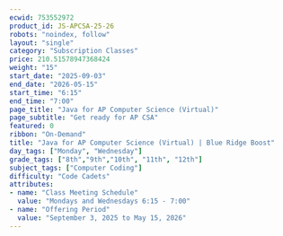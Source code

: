 ```yaml
---
ecwid: 753552972
product_id: JS-APCSA-25-26
robots: "noindex, follow"
layout: "single"
category: "Subscription Classes"
price: 210.51578947368424
weight: "15"
start_date: "2025-09-03"
end_date: "2026-05-15"
start_time: "6:15"
end_time: "7:00"
page_title: "Java for AP Computer Science (Virtual)"
page_subtitle: "Get ready for AP CSA"
featured: 0
ribbon: "On-Demand"
title: "Java for AP Computer Science (Virtual) | Blue Ridge Boost"
day_tags: ["Monday", "Wednesday"]
grade_tags: ["8th","9th","10th", "11th", "12th"]
subject_tags: ["Computer Coding"]
difficulty: "Code Cadets"
attributes:
- name: "Class Meeting Schedule"
  value: "Mondays and Wednesdays 6:15 - 7:00"
- name: "Offering Period"
  value: "September 3, 2025 to May 15, 2026"
---
```

